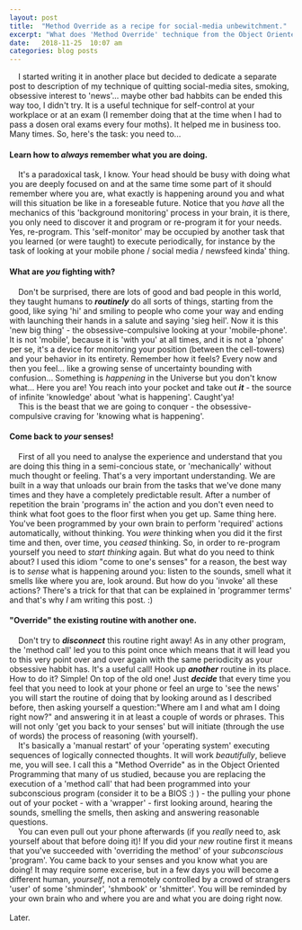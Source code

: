 ```yaml
---
layout: post
title:  "Method Override as a recipe for social-media unbewitchment."
excerpt: "What does 'Method Override' technique from the Object Oriented Programming that we all know and quitting social-media site or smoking have in common?"
date:   2018-11-25  10:07 am
categories: blog posts
---
```

&nbsp;&nbsp;&nbsp;&nbsp;I started writing it in another place but decided to dedicate a separate post to description of my technique of quitting social-media sites, smoking, obsessive interest to 'news'... maybe other bad habbits can be ended this way too, I didn't try. It is a useful technique for self-control at your workplace or at an exam (I remember doing that at the time when I had to pass a dosen oral exams every four moths). It helped me in business too. Many times. So, here's the task: you need to...
#### Learn how to _always_ remember what you are doing.
&nbsp;&nbsp;&nbsp;&nbsp;It's a paradoxical task, I know. Your head should be busy with doing what you are deeply focused on and at the same time some part of it should remember where you are, what exactly is happening around you and what will this situation be like in a foreseable future. Notice that you _have_ all the mechanics of this 'background monitoring' process in your brain, it is there, you only need to discover it and program or re-program it for your needs. Yes, re-program. This 'self-monitor' may be occupied by another task that you learned (or were taught) to execute periodically, for instance by the task of looking at your mobile phone / social media / newsfeed kinda' thing. 
#### What are _you_ fighting with?
&nbsp;&nbsp;&nbsp;&nbsp;Don't be surprised, there are lots of good and bad people in this world, they taught humans to _**routinely**_ do all sorts of things, starting from the good, like sying 'hi' and smiling to people who come your way and ending with launching their hands in a salute and saying 'sieg heil'. Now it is this 'new big thing' - the obsessive-compulsive looking at your 'mobile-phone'. It is not 'mobile', because it is 'with you' at all times, and it is not a 'phone' per se, it's a device for monitoring your position (between the cell-towers) and your behavior in its entirety. Remember how it feels? Every now and then you feel... like a growing sense of uncertainty bounding with confusion... Something is _happening_ in the Universe but you don't know what... Here you are! You reach into your pocket and take out _**it**_ - the source of infinite 'knowledge' about 'what is happening'. Caught'ya!<br>
&nbsp;&nbsp;&nbsp;&nbsp;This is the beast that we are going to conquer - the obsessive-compulsive craving for 'knowing what is happening'.
#### Come back to _your_ senses!
&nbsp;&nbsp;&nbsp;&nbsp;First of all you need to analyse the experience and understand that you are doing this thing in a semi-concious state, or 'mechanically' without much thought or feeling. That's a very important understanding. We are built in a way that unloads our brain from the tasks that we've done many times and they have a completely predictable result. After a number of repetition the brain 'programs in' the action and you don't even need to think what foot goes to the floor first when you get up. Same thing here. You've been programmed by your own brain to perform 'required' actions automatically, without thinking. You _were_ thinking when you did it the first time and then, over time, you _ceased_ thinking. So, in order to re-program yourself you need to _start thinking_ again. But what do you need to think about? I used this idiom "come to one's senses" for a reason, the best way is to _sense_ what is happening around you: listen to the sounds, smell what it smells like where you are, look around. But how do you 'invoke' all these actions? There's a trick for that that can be explained in 'programmer terms' and that's why _I_ am writing this post. :)
#### "Override" the existing routine with another one.
&nbsp;&nbsp;&nbsp;&nbsp;Don't try to _**disconnect**_ this routine right away! As in any other program, the 'method call' led you to this point once which means that it will lead you to this very point over and over again with the same periodicity as your obsessive habbit has. It's a useful call! Hook up _**another**_  routine in its place. How to do it? Simple! On top of the old one! Just _**decide**_ that every time you feel that you need to look at your phone or feel an urge to 'see the news' you will start the routine of doing that by looking around as I described before, then asking yourself a question:"Where am I and what am I doing right now?" and answering it in at least a couple of words or phrases. This will not only 'get you back to your senses' but will initiate (through the use of words) the process of reasoning (with yourself).<br>
&nbsp;&nbsp;&nbsp;&nbsp;It's basically a 'manual restart' of your 'operating system' executing sequences of logically connected thoughts. It will work _beautifully_, believe me, you will see. I call this a "Method Override" as in the Object Oriented Programming that many of us studied, because you are replacing the execution of a 'method call' that had been programmed into your subconscious program (consider it to be a BIOS :) ) - the pulling your phone out of your pocket - with a 'wrapper' - first looking around, hearing the sounds, smelling the smells, then asking and answering reasonable questions.<br>
&nbsp;&nbsp;&nbsp;&nbsp;You can even pull out your phone afterwards (if you _really_ need to, ask yourself about that before doing it)! If you did your _new_ routine first it means that you've succeeded with 'overriding the method' of your _subconscious_ 'program'. You came back to your senses and you know what you are doing! It may require some excerise, but in a few days you will become a different human, _yourself_, not a remotely controlled by a crowd of strangers 'user' of some 'shminder', 'shmbook' or 'shmitter'. You will be reminded by your own brain who and where you are and what you are doing right now.<br><br>
Later.
